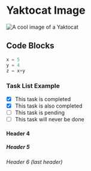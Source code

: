 # Yaktocat Image

![A cool image of a Yaktocat](https://octodex.github.com/images/yaktocat.png)

## Code Blocks 

``` python
x = 5
y = 4
z = x+y
```

### Task List Example

- [x] This task is completed
- [x] This task is also completed
- [ ] This task is pending
- [ ] This task will never be done

#### Header 4

##### Header 5

###### Header 6 (last header)
